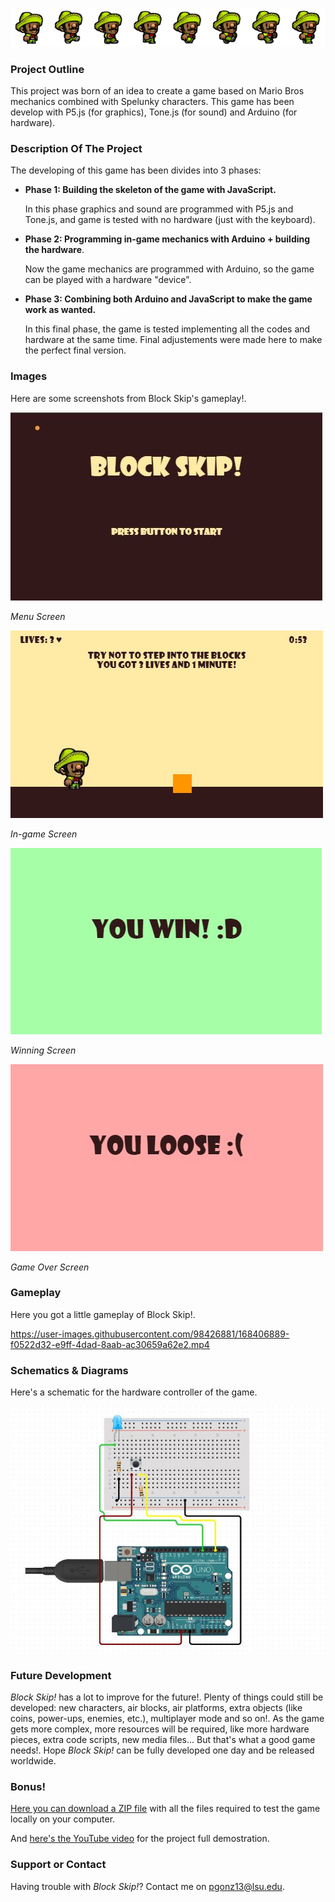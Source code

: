 ![Spelunky](/docs/assets/playersprite.png)

### Project Outline
This project was born of an idea to create a game based on Mario Bros mechanics combined with Spelunky characters.
This game has been develop with P5.js (for graphics), Tone.js (for sound) and Arduino (for hardware).


### Description Of The Project
The developing of this game has been divides into 3 phases:
  - **Phase 1: Building the skeleton of the game with JavaScript.**
  
    In this phase graphics and sound are programmed with P5.js and Tone.js, and game is tested with no hardware (just with the keyboard).
    

  - **Phase 2: Programming in-game mechanics with Arduino + building the hardware**.

    Now the game mechanics are programmed with Arduino, so the game can be played with a hardware "device".
    
    
  - **Phase 3: Combining both Arduino and JavaScript to make the game work as wanted.**

    In this final phase, the game is tested implementing all the codes and hardware at the same time. Final adjustements were made here to make the perfect final version.


### Images

Here are some screenshots from Block Skip's gameplay!.

![menu](/docs/assets/introscreen.JPG)

*Menu Screen*


![ingame](/docs/assets/gameplayscreen.JPG)

*In-game Screen*



![win](/docs/assets/winnerscreen.JPG)

*Winning Screen*


![gameover](/docs/assets/gameoverscreen.JPG)

*Game Over Screen*




### Gameplay

Here you got a little gameplay of Block Skip!.


https://user-images.githubusercontent.com/98426881/168406889-f0522d32-e9ff-4dad-8aab-ac30659a62e2.mp4




### Schematics & Diagrams

Here's a schematic for the hardware controller of the game.

![schematic](/docs/assets/schematic.JPG)



### Future Development

*Block Skip!* has a lot to improve for the future!. Plenty of things could still be developed: new characters, air blocks, air platforms, extra objects (like coins, power-ups, enemies, etc.), multiplayer mode and so on!. As the game gets more complex, more resources will be required, like more hardware pieces, extra code scripts, new media files... But that's what a good game needs!. Hope *Block Skip!* can be fully developed one day and be released worldwide.



### Bonus!

[Here you can download a ZIP file](https://github.com/pgonz13/Block-Skip/blob/gh-pages/docs/assets/PDM%20Final%20Project.zip) with all the files required to test the game locally on your computer.

And [here's the YouTube video](https://www.youtube.com/watch?v=lngwfhMsETw) for the project full demostration.

### Support or Contact

Having trouble with *Block Skip!*? Contact me on [pgonz13@lsu.edu](https://outlook.office.com/mail/).
